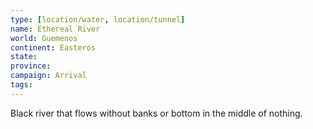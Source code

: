 ```yaml
---
type: [location/water, location/tunnel]
name: Ethereal River
world: Guemenos
continent: Easteros
state: 
province: 
campaign: Arrival
tags: 
---
```


Black river that flows without banks or bottom in the middle of nothing.